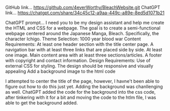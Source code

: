 GitHub link... https://github.com/4everWorthy/BleachWebsite.git
ChatGPT link... https://chatgpt.com/share/34c45c12-a9aa-449c-a89e-8ed5d1071b21

ChatGPT prompt...
I need you to be my design assistant and help me create the HTML and CSS for a webpage. The goal is to create a semi-functional webpage centered around the Japanese Manga, Bleach. Specifically, the character Ichigo.
Theme Selection: 1000 year blood war
Content Requirements:
At least one header section with the title center page.
A navigation bar with at least three links that are placed side by side.
At least one image.
Main content area with at least three sections/articles.
A footer with copyright and contact information.
Design Requirements:
Use of external CSS for styling.
The design should be responsive and visually appealing
Add a background image to the html code

I attempted to center the title of the page, however, I havne't been able to figure out how to do this just yet. Adding the background was chanllenging as well. ChatGPT added the code for the background into the css code, after tinkering with it for a bit and moving the code to the htlm file, I was able to get the background added. 
